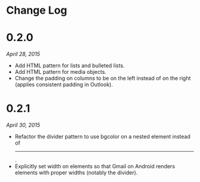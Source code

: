 # Change Log

# 0.2.0

*April 28, 2015*

- Add HTML pattern for lists and bulleted lists.
- Add HTML pattern for media objects.
- Change the padding on columns to be on the left instead of on the right (applies consistent padding in Outlook).


# 0.2.1

*April 30, 2015*

- Refactor the divider pattern to use bgcolor on a nested <td> element instead of <hr>.
- Explicitly set width on <td> elements so that Gmail on Android renders elements with proper widths (notably the divider).
